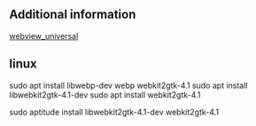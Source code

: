 
## Additional information
[webview_universal](https://github.com/azkadev/webview_universal/tree/main)  

## linux
sudo apt install libwebp-dev webp webkit2gtk-4.1
sudo apt install libwebkit2gtk-4.1-dev
sudo apt install webkit2gtk-4.1

sudo aptitude install libwebkit2gtk-4.1-dev webkit2gtk-4.1